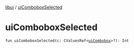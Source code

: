 [libui](index.md) / [uiComboboxSelected](./ui-combobox-selected.md)

# uiComboboxSelected

`fun uiComboboxSelected(c: CValuesRef<`[`uiCombobox`](ui-combobox.md)`>?): Int`